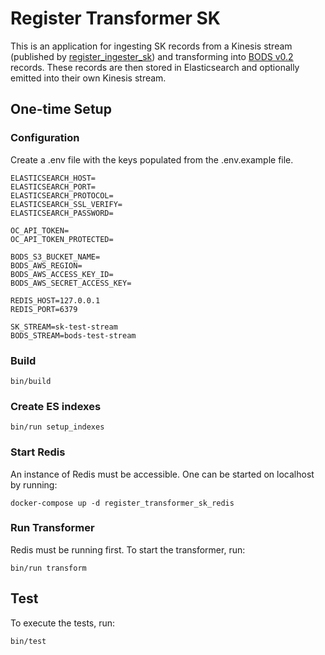 # Register Transformer SK

This is an application for ingesting SK records from a Kinesis stream (published by [register_ingester_sk](https://github.com/openownership/register-ingester-sk)) and transforming into [BODS v0.2](https://standard.openownership.org/en/0.2.0/) records. These records are then stored in Elasticsearch and optionally emitted into their own Kinesis stream.

## One-time Setup

### Configuration

Create a .env file with the keys populated from the .env.example file.
```
ELASTICSEARCH_HOST=
ELASTICSEARCH_PORT=
ELASTICSEARCH_PROTOCOL=
ELASTICSEARCH_SSL_VERIFY=
ELASTICSEARCH_PASSWORD=

OC_API_TOKEN=
OC_API_TOKEN_PROTECTED=

BODS_S3_BUCKET_NAME=
BODS_AWS_REGION=
BODS_AWS_ACCESS_KEY_ID=
BODS_AWS_SECRET_ACCESS_KEY=

REDIS_HOST=127.0.0.1
REDIS_PORT=6379

SK_STREAM=sk-test-stream
BODS_STREAM=bods-test-stream
```

### Build

```shell
bin/build
```

### Create ES indexes

```shell
bin/run setup_indexes
```

### Start Redis

An instance of Redis must be accessible. One can be started on localhost by running:

```shell
docker-compose up -d register_transformer_sk_redis
```

### Run Transformer

Redis must be running first. To start the transformer, run:

```shell
bin/run transform
```

## Test

To execute the tests, run:

```
bin/test
```
